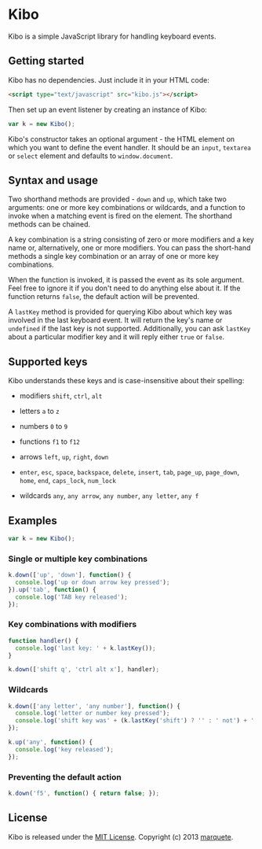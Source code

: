 # Kibo #

Kibo is a simple JavaScript library for handling keyboard events.

## Getting started ##

Kibo has no dependencies. Just include it in your HTML code:

```html
<script type="text/javascript" src="kibo.js"></script>
```

Then set up an event listener by creating an instance of Kibo:

```javascript
var k = new Kibo();
```

Kibo's constructor takes an optional argument - the HTML element on which you want to define the event handler. It should be an `input`, `textarea` or `select` element and defaults to `window.document`.

## Syntax and usage ##

Two shorthand methods are provided - `down` and `up`, which take two arguments: one or more key combinations or wildcards, and a function to invoke when a matching event is fired on the element. The shorthand methods can be chained.

A key combination is a string consisting of zero or more modifiers and a key name or, alternatively, one or more modifiers. You can pass the short-hand methods a single key combination or an array of one or more key combinations.

When the function is invoked, it is passed the event as its sole argument. Feel free to ignore it if you don't need to do anything else about it. If the function returns `false`, the default action will be prevented.

A `lastKey` method is provided for querying Kibo about which key was involved in the last keyboard event. It will return the key's name or `undefined` if the last key is not supported. Additionally, you can ask `lastKey` about a particular modifier key and it will reply either `true` or `false`.

## Supported keys ##

Kibo understands these keys and is case-insensitive about their spelling:

- modifiers `shift`, `ctrl`, `alt`

- letters `a` to `z`

- numbers `0` to `9`

- functions `f1` to `f12`

- arrows `left`, `up`, `right`, `down`

- `enter`, `esc`, `space`, `backspace`, `delete`, `insert`, `tab`, `page_up`, `page_down`, `home`, `end`, `caps_lock`, `num_lock`

- wildcards `any`, `any arrow`, `any number`, `any letter`, `any f`

## Examples ##

```javascript
var k = new Kibo();
```

### Single or multiple key combinations ###

```javascript
k.down(['up', 'down'], function() {
  console.log('up or down arrow key pressed');
}).up('tab', function() {
  console.log('TAB key released');
});
```

### Key combinations with modifiers ###

```javascript
function handler() {
  console.log('last key: ' + k.lastKey());
}

k.down(['shift q', 'ctrl alt x'], handler);
```

### Wildcards ###

```javascript
k.down(['any letter', 'any number'], function() {
  console.log('letter or number key pressed');
  console.log('shift key was' + (k.lastKey('shift') ? '' : ' not') + ' pressed');
});

k.up('any', function() {
  console.log('key released');
});
```

### Preventing the default action ###

```javascript
k.down('f5', function() { return false; });
```

## License ##

Kibo is released under the [MIT License](http://opensource.org/licenses/MIT). Copyright (c) 2013 [marquete](https://github.com/marquete).

